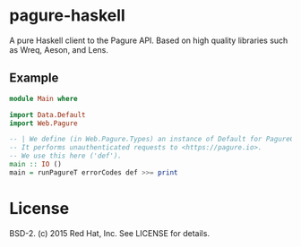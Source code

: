 # pagure-haskell

A pure Haskell client to the Pagure API. Based on high quality libraries such
as Wreq, Aeson, and Lens.

## Example

```haskell
module Main where

import Data.Default
import Web.Pagure

-- | We define (in Web.Pagure.Types) an instance of Default for PagureConfig.
-- It performs unauthenticated requests to <https://pagure.io>.
-- We use this here ('def').
main :: IO ()
main = runPagureT errorCodes def >>= print
```

# License

BSD-2. (c) 2015 Red Hat, Inc. See LICENSE for details.
